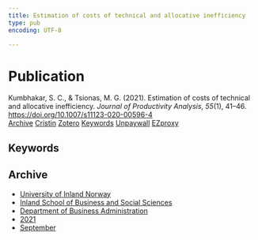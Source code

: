 ```yaml
---
title: Estimation of costs of technical and allocative inefficiency
type: pub
encoding: UTF-8

---
```

<h1>Publication</h1>
<article id="csl-bib-container-FUHH9385" class="csl-bib-container">
  <div class="csl-bib-body"> <div class="csl-entry">Kumbhakar, S. C., &#38; Tsionas, M. G. (2021). Estimation of costs of technical and allocative inefficiency. <i>Journal of Productivity Analysis</i>, <i>55</i>(1), 41–46. <a href="https://doi.org/10.1007/s11123-020-00596-4">https://doi.org/10.1007/s11123-020-00596-4</a></div> </div>
  <div class="csl-bib-buttons">
    <a href="#taxonomy-article-FUHH9385" alt="archive" class="csl-bib-button">Archive</a>
    <a href="https://app.cristin.no/results/show.jsf?id=1940881" alt="Cristin" class="csl-bib-button">Cristin</a>
    <a href="http://zotero.org/groups/5881554/items/FUHH9385" alt="Zotero" class="csl-bib-button">Zotero</a>
    <a href="#keywords-article-FUHH9385" alt="keywords" class="csl-bib-button">Keywords</a>
    <a href="https://doi.org/10.1007/s11123-020-00596-4" alt="Unpaywall" class="csl-bib-button">Unpaywall</a>
    <a href="https://doi.org/10.1007/s11123-020-00596-4" alt="EZproxy" class="csl-bib-button">EZproxy</a>
  </div>
  <div id="csl-bib-meta-container-FUHH9385"></div>
</article>
<div id="csl-bib-meta-FUHH9385" class="csl-bib-meta">
  <article id="keywords-article-FUHH9385" class="keywords-article">
    <h1>Keywords</h1>
    
  </article>
  <article id="taxonomy-article-FUHH9385" class="taxonomy-article">
    <h1>Archive</h1>
    <ul>
      <li>
        <a href="/en/archive/?key=3DCRN523">University of Inland Norway</a>
      </li>
      <li>
        <a href="/en/archive/?key=DU8Q9LN9">Inland School of Business and Social Sciences</a>
      </li>
      <li>
        <a href="/en/archive/?key=3IQA89I8">Department of Business Administration</a>
      </li>
      <li>
        <a href="/en/archive/?key=39DV3H9E">2021</a>
      </li>
      <li>
        <a href="/en/archive/?key=85Z3ZUJV">September</a>
      </li>
    </ul>
  </article>
</div>
